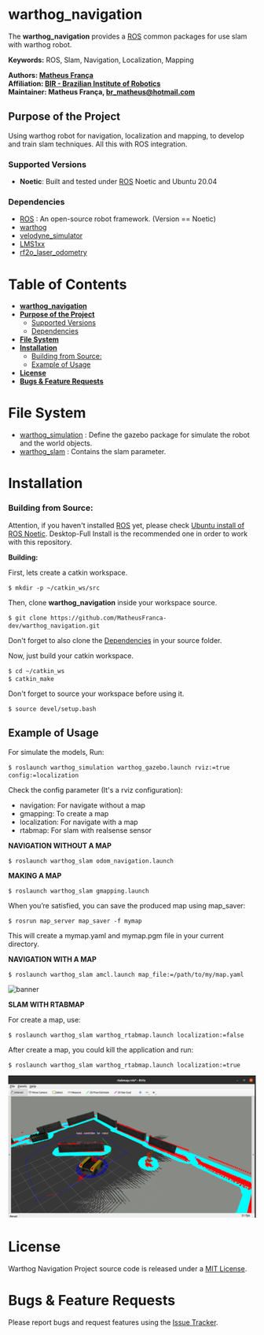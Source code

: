 # warthog_navigation

The **warthog_navigation** provides a [ROS] common packages for use slam with warthog robot.

**Keywords:** ROS, Slam, Navigation, Localization, Mapping

**Authors: [Matheus França](https://github.com/MatheusFranca-dev)<br />
Affiliation: [BIR - Brazilian Institute of Robotics](https://github.com/Brazilian-Institute-of-Robotics)<br />
Maintainer: Matheus França, br_matheus@hotmail.com**

## **Purpose of the Project**

Using warthog robot for navigation, localization and mapping, to develop and train slam techniques. All this with ROS integration.

### Supported Versions

- **Noetic**: Built and tested under [ROS] Noetic and Ubuntu 20.04

### Dependencies 
- [ROS] : An open-source robot framework. (Version == Noetic)
- [warthog](https://www.clearpathrobotics.com/assets/guides/kinetic/warthog/WarthogInstallation.html)
- [velodyne_simulator](https://bitbucket.org/DataspeedInc/velodyne_simulator/src/master/)
- [LMS1xx](https://github.com/clearpathrobotics/lms1xx)
- [rf2o_laser_odometry](https://github.com/tianb03/rf2o_laser_odometry)

# **Table of Contents**
- [**warthog_navigation**](#warthog_navigation)
- [**Purpose of the Project**](#purpose-of-the-project)
    - [Supported Versions](#supported-versions)
    - [Dependencies](#dependencies)
- [**File System**](#file-system)
- [**Installation**](#installation)
	- [Building from Source:](#building-from-source)
	- [Example of Usage](#example-of-usage)
- [**License**](#license)
- [**Bugs & Feature Requests**](#bugs--feature-requests)

# **File System**
- [warthog_simulation](https://github.com/MatheusFranca-dev/warthog_navigation/tree/main/warthog_simulation) : Define the gazebo package for simulate the robot and the world objects. 
- [warthog_slam](https://github.com/MatheusFranca-dev/warthog_navigation/tree/main/warthog_slam) : Contains the slam parameter.

# **Installation**

###  Building from Source:

Attention, if you haven't installed [ROS] yet, please check [Ubuntu install of ROS Noetic](http://wiki.ros.org/noetic/Installation/Ubuntu). Desktop-Full Install is the recommended one in order to work with this repository.  

**Building:**

First, lets create a catkin workspace.

    $ mkdir -p ~/catkin_ws/src

Then, clone **warthog_navigation** inside your workspace source.

	$ git clone https://github.com/MatheusFranca-dev/warthog_navigation.git

Don't forget to also clone the [Dependencies](#dependencies) in your source folder.

Now, just build your catkin workspace.

    $ cd ~/catkin_ws
    $ catkin_make

Don't forget to source your workspace before using it.
    
    $ source devel/setup.bash

## Example of Usage

For simulate the models, Run:

	$ roslaunch warthog_simulation warthog_gazebo.launch rviz:=true config:=localization

Check the config parameter (It's a rviz configuration):
    
 - navigation: For navigate without a map
 - gmapping: To create a map
 - localization: For navigate with a map
 - rtabmap: For slam with realsense sensor

**NAVIGATION WITHOUT A MAP**

    $ roslaunch warthog_slam odom_navigation.launch                   

**MAKING A MAP**
    
    $ roslaunch warthog_slam gmapping.launch         

When you’re satisfied, you can save the produced map using map_saver:

    $ rosrun map_server map_saver -f mymap

This will create a mymap.yaml and mymap.pgm file in your current directory.       

**NAVIGATION WITH A MAP**

    $ roslaunch warthog_slam amcl.launch map_file:=/path/to/my/map.yaml

![banner](https://github.com/MatheusFranca-dev/warthog_navigation/blob/main/doc_resources/v1-warthog-navigation-2021-04-01.gif)

**SLAM WITH RTABMAP**

For create a map, use:

    $ roslaunch warthog_slam warthog_rtabmap.launch localization:=false

After create a map, you could kill the application and run:

    $ roslaunch warthog_slam warthog_rtabmap.launch localization:=true

![banner](https://github.com/MatheusFranca-dev/warthog_navigation/blob/main/doc_resources/v1_rtabmap.png)

# **License**

Warthog Navigation Project source code is released under a [MIT License](/LICENSE).

# **Bugs & Feature Requests**

Please report bugs and request features using the [Issue Tracker].

<!-- Hyperlinks -->
[ROS]: https://www.ros.org
[Issue Tracker]: https://github.com/MatheusFranca-dev/warthog_navigation/issues